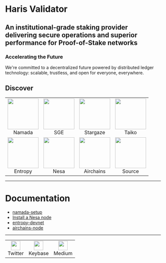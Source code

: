 # Haris Validator

## An institutional-grade staking provider delivering secure operations and superior performance for Proof-of-Stake networks

### Accelerating the Future

We're committed to a decentralized future powered by distributed ledger technology: scalable, trustless, and open for everyone, everywhere.

## Discover

<table>
  <tr>
    <td align="center"><img src="https://github.com/user-attachments/assets/72aed4a5-6b83-4b84-b44c-368c5963ce0e" width="100" /><br />Namada</td>
    <td align="center"><img src="https://github.com/user-attachments/assets/2d1dc183-5258-4633-90ea-4b5f911cf9d4" width="100" /><br />SGE</td>
    <td align="center"><img src="https://github.com/user-attachments/assets/1c68e154-9349-48bf-9296-8fb2bae0ffa3" width="100" /><br />Stargaze</td>
    <td align="center"><img src="https://github.com/user-attachments/assets/8d9d60f8-ad0d-42cb-a6f8-b18fa59cb7b8" width="100" /><br />Taiko</td>
  </tr>
  <tr>
    <td align="center"><img src="https://github.com/user-attachments/assets/6a6c7f40-61c5-4926-a82f-a987c118926d" width="100" /><br />Entropy</td>
    <td align="center"><img src="https://github.com/user-attachments/assets/0db69fab-2b0e-4222-99a3-e30f6f0acdc4" width="100" /><br />Nesa</td>
    <td align="center"><img src="https://github.com/user-attachments/assets/200b95c3-cd8d-49f7-9f6d-5726079efe61" width="100" /><br />Airchains</td>
    <td align="center"><img src="https://github.com/user-attachments/assets/68b9a575-71c1-4b95-8bfc-7a01432229c2" width="100" /><br />Source</td>
  </tr>
</table>

---
# Documentation

- [namada-setup](https://github.com/Mernajop/namada-setup)
- [Install a Nesa node](https://medium.com/@harisvalidator/install-a-nesa-node-7f29eb4c925f)
- [entropy-devnet](https://github.com/Mernajop/entropy-devnet)
- [airchains-node](https://github.com/Mernajop/airchains-node)


---
<table>
  <tr>
    <td align="center">
      <a href="https://x.com/har1sssssss" target="_blank">
        <img src="https://github.com/user-attachments/assets/a6094163-31c7-42a9-80bc-547fc25fe2ea" width="30" />
      </a>
      <br />Twitter
    </td>
    <td align="center">
      <a href="https://keybase.io/harrisss" target="_blank">
        <img src="https://github.com/user-attachments/assets/d5eb9e06-e520-491e-8f66-08a064dafff4" width="30" />
      </a>
      <br />Keybase
    </td>
    <td align="center">
      <a href="https://medium.com/@harisvalidator" target="_blank">
        <img src="https://github.com/user-attachments/assets/7ecf35d0-d4f9-41f3-a9ac-bbd0f45ebc5a" width="30" />
      </a>
      <br />Medium
    </td>
  </tr>
</table>







